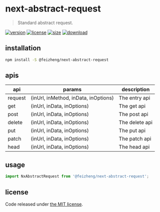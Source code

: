 # next-abstract-request
> Standard abstract request.

[![version][version-image]][version-url]
[![license][license-image]][license-url]
[![size][size-image]][size-url]
[![download][download-image]][download-url]

## installation
```bash
npm install -S @feizheng/next-abstract-request
```

## apis
| api     | params                               | description    |
| ------- | ------------------------------------ | -------------- |
| request | (inUrl, inMethod, inData, inOptions) | The entry api  |
| get     | (inUrl, inData, inOptions)           | The get api    |
| post    | (inUrl, inData, inOptions)           | The post api   |
| delete  | (inUrl, inData, inOptions)           | The delete api |
| put     | (inUrl, inData, inOptions)           | The put api    |
| patch   | (inUrl, inData, inOptions)           | The patch api  |
| head    | (inUrl, inData, inOptions)           | The head api   |



## usage
```js
import NxAbstractRequest from '@feizheng/next-abstract-request';
```


## license
Code released under [the MIT license](https://github.com/afeiship/next-abstract-request/blob/master/LICENSE.txt).

[version-image]: https://img.shields.io/npm/v/@feizheng/next-abstract-request
[version-url]: https://npmjs.org/package/@feizheng/next-abstract-request

[license-image]: https://img.shields.io/npm/l/@feizheng/next-abstract-request
[license-url]: https://github.com/afeiship/next-abstract-request/blob/master/LICENSE.txt

[size-image]: https://img.shields.io/bundlephobia/minzip/@feizheng/next-abstract-request
[size-url]: https://github.com/afeiship/next-abstract-request/blob/master/dist/next-abstract-request.min.js

[download-image]: https://img.shields.io/npm/dm/@feizheng/next-abstract-request
[download-url]: https://www.npmjs.com/package/@feizheng/next-abstract-request
